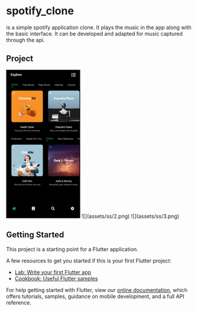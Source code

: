 # spotify_clone

is a simple spotify application clone. It plays the music in the app along with the basic interface. It can be developed and adapted for music captured through the api.

## Project
<img src="assets/ss/1.png" width="200" height="400" />
![](assets/ss/2.png)
![](assets/ss/3.png)


## Getting Started

This project is a starting point for a Flutter application.

A few resources to get you started if this is your first Flutter project:

- [Lab: Write your first Flutter app](https://flutter.dev/docs/get-started/codelab)
- [Cookbook: Useful Flutter samples](https://flutter.dev/docs/cookbook)

For help getting started with Flutter, view our
[online documentation](https://flutter.dev/docs), which offers tutorials,
samples, guidance on mobile development, and a full API reference.
